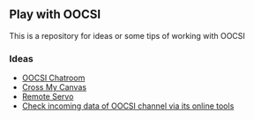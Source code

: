 ## Play with OOCSI

This is a repository for ideas or some tips of working with OOCSI

### Ideas

- [OOCSI Chatroom](/oocsi-chatroom/)
- [Cross My Canvas](/cross-my-canvas/)
- [Remote Servo](/remote-servo/)
- [Check incoming data of OOCSI channel via its online tools](/Check_incoming_data_of_OOCSI/)
